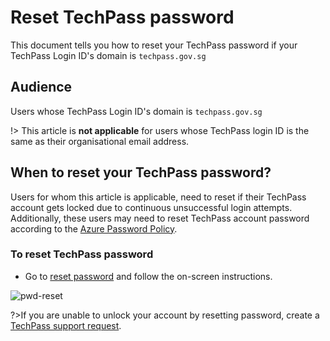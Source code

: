 # Reset TechPass password

This document tells you how to reset your TechPass password if your TechPass Login ID's domain is ```techpass.gov.sg```

## Audience

Users whose TechPass Login ID's domain is ```techpass.gov.sg```

!> This article is **not applicable** for users whose TechPass login ID is the same as their organisational email address.

## When to reset your TechPass password?

Users for whom this article is applicable, need to reset if their TechPass account gets locked due to continuous unsuccessful login attempts. Additionally, these users may need to reset TechPass account password according to the [Azure Password Policy](https://learn.microsoft.com/en-us/azure/active-directory/authentication/concept-sspr-policy#administrator-password-policy-differences).

### To reset TechPass password

- Go to [reset password](https://passwordreset.microsoftonline.com/) and follow the on-screen instructions.

![pwd-reset](/assets/images/password-reset-for-vendors.png)

?>If you are unable to unlock your account by resetting password, create a [TechPass support request](https://go.gov.sg/techpass-sr).



